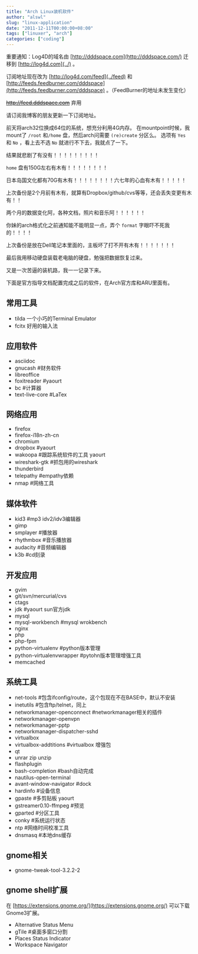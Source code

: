 ```yaml
---
title: "Arch Linux装机软件"
author: "alswl"
slug: "linux-application"
date: "2011-12-11T00:00:00+08:00"
tags: ["linuxer", "arch"]
categories: ["coding"]
---
```


重要通知：Log4D的域名由 [http://dddspace.com](http://dddspace.com/) 迁移到
[http://log4d.com](../) 。

订阅地址现在改为 [http://log4d.com/feed](../feed) 和
[http://feeds.feedburner.com/dddspace](http://feeds.feedburner.com/dddspace)
。（FeedBurner的地址未发生变化）

<strike>http://feed.dddspace.com</strike> 弃用

请订阅我博客的朋友更新一下订阅地址。

前天将arch32位换成64位的系统，想充分利用4G内存。 在mountpoint时候，我mount了 `/root` 和`/home`
盘，然后arch问需要 `(re)create` 分区么。 选项有 `Yes` 和 `No` ，看上去不选 `No` 就进行不下去，我就点了一下。

结果就悲剧了有没有！！！！！！！！！

`home` 盘有150G左右有木有！！！！！！！！

日本岛国文化都有70G有木有！！！！！！！！六七年的心血有木有！！！！！

上次备份是2个月前有木有，就算有Dropbox/github/cvs等等，还会丢失变更有木有！！

两个月的数据变化阿，各种文档，照片和音乐阿！！！！！！

你妹的arch格式化之前通知能不能明显一点，弄个 `format` 字眼吓不死我的！！！！

上次备份是放在Dell笔记本里面的，主板坏了打不开有木有！！！！！！！

最后我用移动硬盘装载老电脑的硬盘，勉强把数据恢复过来。

又是一次苦逼的装机路，我一一记录下来。

下面是官方指导文档配置完成之后的软件，在Arch官方库和ARU里面有。

## 常用工具

  * tilda 一个小巧的Terminal Emulator
  * fcitx 好用的输入法

## 应用软件

  * asciidoc
  * gnucash #财务软件
  * libreoffice
  * foxitreader #yaourt
  * bc #计算器
  * text-live-core #LaTex

## 网络应用

  * firefox
  * firefox-i18n-zh-cn
  * chromium
  * dropbox #yaourt
  * wakoopa #跟踪系统软件的工具 yaourt
  * wireshark-gtk #抓包用的wireshark
  * thunderbird
  * telepathy #empathy依赖
  * nmap #网络工具

## 媒体软件

  * kid3 #mp3 idv2/idv3编辑器
  * gimp
  * smplayer #播放器
  * rhythmbox #音乐播放器
  * audacity #音频编辑器
  * k3b #cd刻录

## 开发应用

  * gvim
  * git/svn/mercurial/cvs
  * ctags
  * jdk #yaourt sun官方jdk
  * mysql
  * mysql-workbench #mysql wrokbench
  * nginx
  * php
  * php-fpm
  * python-virtualenv #python版本管理
  * python-virtualenvwrapper #pytohn版本管理增强工具
  * memcached

## 系统工具

  * net-tools #包含ifconfig/route，这个包现在不在BASE中，默认不安装
  * inetutils #包含ftp/telnet，同上
  * networkmanager-openconnect #networkmanager相关的插件
  * networkmanager-openvpn
  * networkmanager-pptp
  * networkmanager-dispatcher-sshd
  * virtualbox
  * virtualbox-addtitions #virtualbox 增强包
  * qt
  * unrar zip unzip
  * flashplugin
  * bash-completion #bash自动完成
  * nautilus-open-terminal
  * avant-window-navigator #dock
  * hardinfo #设备信息
  * gpaste #多剪贴板 yaourt
  * gstreamer0.10-ffmpeg #预览
  * gparted #分区工具
  * conky #系统运行状态
  * ntp #网络时间校准工具
  * dnsmasq #本地dns缓存

## gnome相关

  * gnome-tweak-tool-3.2.2-2

## gnome shell扩展

在 [https://extensions.gnome.org/](https://extensions.gnome.org/) 可以下载Gnome3扩展。

  * Alternative Status Menu
  * gTile #桌面多窗口分割
  * Places Status Indicator
  * Workspace Navigator

